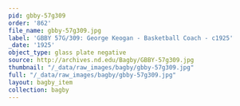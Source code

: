 ```yaml
---
pid: gbby-57g309
order: '862'
file_name: gbby-57g309.jpg
label: 'GBBY 57G/309: George Keogan - Basketball Coach - c1925'
_date: '1925'
object_type: glass plate negative
source: http://archives.nd.edu/Bagby/GBBY-57g309.jpg
thumbnail: "/_data/raw_images/bagby/gbby-57g309.jpg"
full: "/_data/raw_images/bagby/gbby-57g309.jpg"
layout: bagby_item
collection: bagby
---
```

